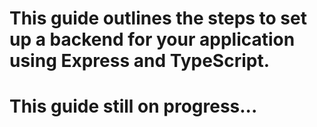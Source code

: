# This guide outlines the steps to set up a backend for your application using Express and TypeScript.

# This guide still on progress... 